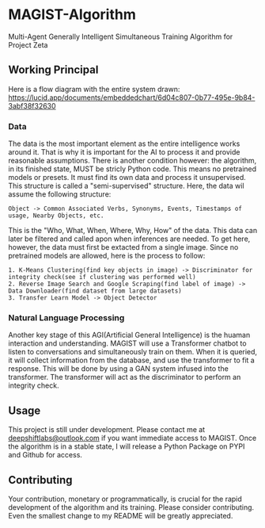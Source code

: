 # MAGIST-Algorithm
Multi-Agent Generally Intelligent Simultaneous Training Algorithm for Project Zeta

## Working Principal
Here is a flow diagram with the entire system drawn:
https://lucid.app/documents/embeddedchart/6d04c807-0b77-495e-9b84-3abf38f32630

### Data
The data is the most important element as the entire intelligence works around it. That is why it is important for the AI to process it and provide reasonable assumptions. There is another condition however: the algorithm, in its finished state, MUST be stricly Python code. This means no pretrained models or presets. It must find its own data and process it unsupervised. This structure is called a "semi-supervised" structure. Here, the data wil assume the following structure:

```
Object -> Common Associated Verbs, Synonyms, Events, Timestamps of usage, Nearby Objects, etc.
```

This is the "Who, What, When, Where, Why, How" of the data. This data can later be filtered and called apon when inferences are needed. To get here, however, the data must first be extacted from a single image. Since no pretrained models are allowed, here is the process to follow:

```
1. K-Means Clustering(find key objects in image) -> Discriminator for integrity check(see if clustering was performed well)
2. Reverse Image Search and Google Scraping(find label of image) -> Data Downloader(find dataset from large datasets)
3. Transfer Learn Model -> Object Detector
```

### Natural Language Processing
Another key stage of this AGI(Artificial General Intelligence) is the huaman interaction and understanding. MAGIST will use a Transformer chatbot to listen to conversations and simultaneously train on them. When it is queried, it will collect information from the database, and use the transformer to fit a response. This will be done by using a GAN system infused into the transformer. The transformer will act as the discriminator to perform an integrity check. 

## Usage
This project is still under development. Please contact me at [deepshiftlabs@outlook.com]() if you want immediate access to MAGIST. Once the algorithm is in a stable state, I will release a Python Package on PYPI and Github for access.


## Contributing
Your contribution, monetary or programmatically, is crucial for the rapid development of the algorithm and its training. Please consider contributing. Even the smallest change to my README will be greatly appreciated.
